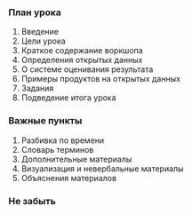 ### План урока

1. Введение      
2. Цели урока       
3. Краткое содержание воркшопа       
4. Определения открытых данных       
5. О системе оценивания результата        
6. Примеры продуктов на открытых данных        
7. Задания        
8. Подведение итога урока       


### Важные пункты

1. Разбивка по времени       
2. Словарь терминов       
3. Дополнительные материалы       
4. Визуализация и невербальные материалы        
5. Объяснения материалов      


### Не забыть
